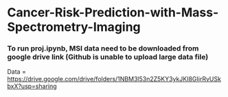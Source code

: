 # Cancer-Risk-Prediction-with-Mass-Spectrometry-Imaging


### To run proj.ipynb, MSI data need to be downloaded from google drive link (Github is unable to upload large data file)
Data = https://drive.google.com/drive/folders/1NBM3l53n2Z5KY3ykJKI8GIjrRvUSkbxX?usp=sharing
